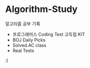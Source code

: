 # Algorithm-Study
알고리즘 공부 기록

- 프로그래머스 Coding Test 고득점 KIT
- BOJ Daily Picks
- Solved.AC class
- Real Tests


:)
